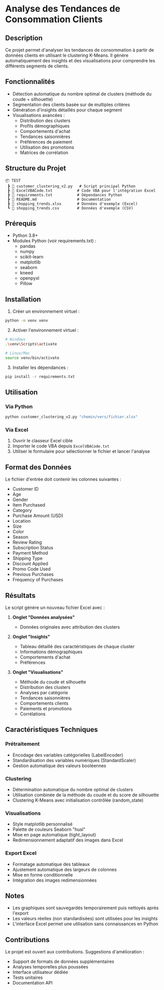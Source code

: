 # Analyse des Tendances de Consommation Clients

## Description
Ce projet permet d'analyser les tendances de consommation à partir de données clients en utilisant le clustering K-Means. Il génère automatiquement des insights et des visualisations pour comprendre les différents segments de clients.

## Fonctionnalités
- Détection automatique du nombre optimal de clusters (méthode du coude + silhouette)
- Segmentation des clients basée sur de multiples critères
- Génération d'insights détaillés pour chaque segment
- Visualisations avancées :
  - Distribution des clusters
  - Profils démographiques
  - Comportements d'achat
  - Tendances saisonnières
  - Préférences de paiement
  - Utilisation des promotions
  - Matrices de corrélation

## Structure du Projet
```
📦 TEST
 ┣ 📜 customer_clustering_v2.py   # Script principal Python
 ┣ 📜 ExcelVBACode.txt           # Code VBA pour l'intégration Excel
 ┣ 📜 requirements.txt           # Dépendances Python
 ┣ 📜 README.md                  # Documentation
 ┣ 📜 shopping_trends.xlsx       # Données d'exemple (Excel)
 ┗ 📜 shopping_trends.csv        # Données d'exemple (CSV)
```

## Prérequis
- Python 3.8+
- Modules Python (voir requirements.txt) :
  - pandas
  - numpy
  - scikit-learn
  - matplotlib
  - seaborn
  - kneed
  - openpyxl
  - Pillow

## Installation

1. Créer un environnement virtuel :
```bash
python -m venv venv
```

2. Activer l'environnement virtuel :
```bash
# Windows
.\venv\Scripts\activate

# Linux/Mac
source venv/bin/activate
```

3. Installer les dépendances :
```bash
pip install -r requirements.txt
```

## Utilisation

### Via Python
```bash
python customer_clustering_v2.py "chemin/vers/fichier.xlsx"
```

### Via Excel
1. Ouvrir le classeur Excel cible
2. Importer le code VBA depuis `ExcelVBACode.txt`
3. Utiliser le formulaire pour sélectionner le fichier et lancer l'analyse

## Format des Données
Le fichier d'entrée doit contenir les colonnes suivantes :
- Customer ID
- Age
- Gender
- Item Purchased
- Category
- Purchase Amount (USD)
- Location
- Size
- Color
- Season
- Review Rating
- Subscription Status
- Payment Method
- Shipping Type
- Discount Applied
- Promo Code Used
- Previous Purchases
- Frequency of Purchases

## Résultats
Le script génère un nouveau fichier Excel avec :

1. **Onglet "Données analysées"**
   - Données originales avec attribution des clusters

2. **Onglet "Insights"**
   - Tableau détaillé des caractéristiques de chaque cluster
   - Informations démographiques
   - Comportements d'achat
   - Préférences

3. **Onglet "Visualisations"**
   - Méthode du coude et silhouette
   - Distribution des clusters
   - Analyses par catégorie
   - Tendances saisonnières
   - Comportements clients
   - Paiements et promotions
   - Corrélations

## Caractéristiques Techniques

### Prétraitement
- Encodage des variables catégorielles (LabelEncoder)
- Standardisation des variables numériques (StandardScaler)
- Gestion automatique des valeurs booléennes

### Clustering
- Détermination automatique du nombre optimal de clusters
- Utilisation combinée de la méthode du coude et du score de silhouette
- Clustering K-Means avec initialisation contrôlée (random_state)

### Visualisations
- Style matplotlib personnalisé
- Palette de couleurs Seaborn "husl"
- Mise en page automatique (tight_layout)
- Redimensionnement adaptatif des images dans Excel

### Export Excel
- Formatage automatique des tableaux
- Ajustement automatique des largeurs de colonnes
- Mise en forme conditionnelle
- Intégration des images redimensionnées

## Notes
- Les graphiques sont sauvegardés temporairement puis nettoyés après l'export
- Les valeurs réelles (non standardisées) sont utilisées pour les insights
- L'interface Excel permet une utilisation sans connaissances en Python

## Contributions
Le projet est ouvert aux contributions. Suggestions d'amélioration :
- Support de formats de données supplémentaires
- Analyses temporelles plus poussées
- Interface utilisateur dédiée
- Tests unitaires
- Documentation API
